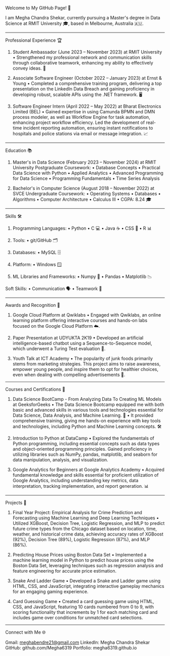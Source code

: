 Welcome to My GitHub Page! 👋

I am Megha Chandra Shekar, currently pursuing a Master's degree in Data Science at RMIT University 🎓, based in Melbourne, Australia 🇦🇺.
_________________________________________________________________________________________________________________________________________________________________________________

Professional Experience 🏆

1. Student Ambassador (June 2023 – November 2023) at RMIT University
• Strengthened my professional network and communication skills through collaborative teamwork, enhancing my ability to effectively convey ideas. 🤝

2. Associate Software Engineer (October 2022 – January 2023) at Ernst & Young
• Completed a comprehensive training program, delivering a top presentation on the LinkedIn Data Breach and gaining proficiency in developing robust, scalable APIs using the .NET framework. 🖥️

3. Software Engineer Intern (April 2022 – May 2022) at Bharat Electronics Limited (BEL)
• Gained expertise in using Camunda BPMN and DMN process modeler, as well as Workflow Engine for task automation, enhancing project workflow efficiency. Led the development of real-time incident reporting automation, ensuring instant notifications to hospitals and police stations via email or message integration. 📈
_________________________________________________________________________________________________________________________________________________________________________________

Education 📚

1. Master's in Data Science (February 2023 – November 2024) at RMIT University
Postgraduate Coursework:
• Database Concepts
• Practical Data Science with Python
• Applied Analytics
• Advanced Programming for Data Science
• Programming Fundamentals
• Time Series Analysis

2. Bachelor's in Computer Science (August 2018 – November 2022) at SVCE
Undergraduate Coursework:
• Operating Systems
• Databases
• Algorithms
• Computer Architecture
• Calculus III
• CGPA: 8.24 🎓
_________________________________________________________________________________________________________________________________________________________________________________

Skills 🛠️

1. Programming Languages:
• Python 
• C 💻
• Java ☕
• CSS 🎨
• R 📊

2. Tools:
• git/GitHub 🗂️

3. Databases:
• MySQL 🗄️

4. Platform:
• Windows 🪟

5. ML Libraries and Frameworks:
• Numpy 🔢
• Pandas 
• Matplotlib 📉

Soft Skills:
• Communication 🗣️
• Teamwork 🤝

_________________________________________________________________________________________________________________________________________________________________________________

Awards and Recognition 🏅

1. Google Cloud Platform at Qwiklabs
• Engaged with Qwiklabs, an online learning platform offering interactive courses and hands-on labs focused on the Google Cloud Platform ☁️.

2. Paper Presentation at UDYUKTA 2K19
• Developed an artificial intelligence-based chatbot using a Sequence-to-Sequence model, which underwent a Turing Test evaluation 🤖.

3. Youth Talk at ICT Academy
• The popularity of junk foods primarily stems from marketing strategies. This project aims to raise awareness, empower young people, and inspire them to opt for healthier choices, even when dealing with compelling advertisements 🌱.
________________________________________________________________________________________________________________________________________________________________________________

Courses and Certifications 📜

1. Data Science BootCamp - From Analyzing Data To Creating ML Models at GeeksforGeeks
• The Data Science Bootcamp equipped me with both basic and advanced skills in various tools and technologies essential for Data Science, Data Analysis, and Machine Learning. 🧠
• It provided comprehensive training, giving me hands-on experience with key tools and technologies, including Python and Machine Learning concepts. 🛠️

2. Introduction to Python at DataCamp
• Explored the fundamentals of Python programming, including essential concepts such as data types and object-oriented programming principles. Gained proficiency in utilizing libraries such as NumPy, pandas, matplotlib, and seaborn for data manipulation, analysis, and visualization. 

3. Google Analytics for Beginners at Google Analytics Academy
• Acquired fundamental knowledge and skills essential for proficient utilization of Google Analytics, including understanding key metrics, data interpretation, tracking implementation, and report generation. 📊

_________________________________________________________________________________________________________________________________________________________________________________

Projects 🚀

1. Final Year Project: Empirical Analysis for Crime Prediction and Forecasting using Machine Learning and Deep Learning Techniques
• Utilized XGBoost, Decision Tree, Logistic Regression, and MLP to predict future crime types from the Chicago dataset based on location, time, weather, and historical crime data, achieving accuracy rates of XGBoost (92%), Decision Tree (89%), Logistic Regression (87%), and MLP (86%).

2. Predicting House Prices using Boston Data Set
• Implemented a machine learning model in Python to predict house prices using the Boston Data Set, leveraging techniques such as regression analysis and feature engineering for accurate price estimation.

3. Snake And Ladder Game
• Developed a Snake and Ladder game using HTML, CSS, and JavaScript, integrating interactive gameplay mechanics for an engaging gaming experience.

4. Card Guessing Game
• Created a card guessing game using HTML, CSS, and JavaScript, featuring 10 cards numbered from 0 to 9, with scoring functionality that increments by 1 for each matching card and includes game over conditions for unmatched card selections.
_________________________________________________________________________________________________________________________________________________________________________________

Connect with Me 🌐

Gmail: meghabendre21@gmail.com
LinkedIn: Megha Chandra Shekar
GitHub: github.com/Megha6319
Portfolio: megha6319.github.io





